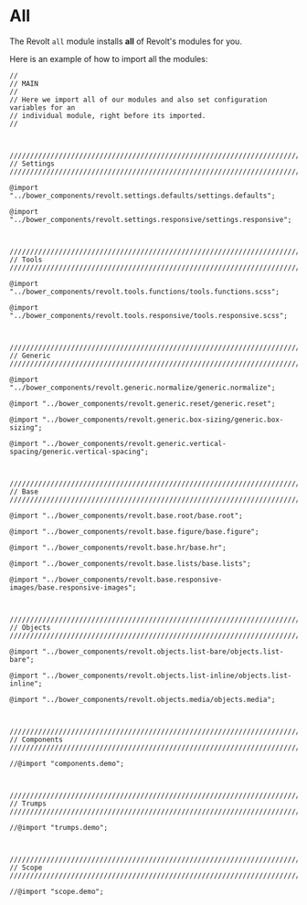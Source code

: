# All

The Revolt `all` module installs **all** of Revolt's modules for you.

Here is an example of how to import all the modules:

    //
    // MAIN
    //
    // Here we import all of our modules and also set configuration variables for an
    // individual module, right before its imported.
    //
    
    
    
    ////////////////////////////////////////////////////////////////////////////////
    // Settings
    ////////////////////////////////////////////////////////////////////////////////
    
    @import "../bower_components/revolt.settings.defaults/settings.defaults";
    
    @import "../bower_components/revolt.settings.responsive/settings.responsive";
    
    
    
    ////////////////////////////////////////////////////////////////////////////////
    // Tools
    ////////////////////////////////////////////////////////////////////////////////
    
    @import "../bower_components/revolt.tools.functions/tools.functions.scss";
    
    @import "../bower_components/revolt.tools.responsive/tools.responsive.scss";
    
    
    
    ////////////////////////////////////////////////////////////////////////////////
    // Generic
    ////////////////////////////////////////////////////////////////////////////////
    
    @import "../bower_components/revolt.generic.normalize/generic.normalize";
    
    @import "../bower_components/revolt.generic.reset/generic.reset";
    
    @import "../bower_components/revolt.generic.box-sizing/generic.box-sizing";
    
    @import "../bower_components/revolt.generic.vertical-spacing/generic.vertical-spacing";
    
    
    
    ////////////////////////////////////////////////////////////////////////////////
    // Base
    ////////////////////////////////////////////////////////////////////////////////
    
    @import "../bower_components/revolt.base.root/base.root";
    
    @import "../bower_components/revolt.base.figure/base.figure";
    
    @import "../bower_components/revolt.base.hr/base.hr";
    
    @import "../bower_components/revolt.base.lists/base.lists";
    
    @import "../bower_components/revolt.base.responsive-images/base.responsive-images";
    
    
    
    ////////////////////////////////////////////////////////////////////////////////
    // Objects
    ////////////////////////////////////////////////////////////////////////////////
    
    @import "../bower_components/revolt.objects.list-bare/objects.list-bare";
    
    @import "../bower_components/revolt.objects.list-inline/objects.list-inline";
    
    @import "../bower_components/revolt.objects.media/objects.media";
    
    
    
    ////////////////////////////////////////////////////////////////////////////////
    // Components
    ////////////////////////////////////////////////////////////////////////////////
    
    //@import "components.demo";
    
    
    
    ////////////////////////////////////////////////////////////////////////////////
    // Trumps
    ////////////////////////////////////////////////////////////////////////////////
    
    //@import "trumps.demo";
    
    
    
    ////////////////////////////////////////////////////////////////////////////////
    // Scope
    ////////////////////////////////////////////////////////////////////////////////
    
    //@import "scope.demo";